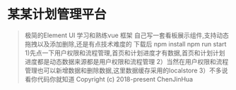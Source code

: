 ﻿# 某某计划管理平台 

> 极简的Element UI 学习和熟练vue 框架
  自己写一套看板展示组件,支持动态拖拽以及添加删除,还是有点技术难度的
下载后
      npm install 
      npm run start
   1)先点一下用户权限和流程管理,首页和计划进度才有数据,首页和计划计划进度都是动态数据来源都是用户权限和流程管理
   2）当然在用户权限和流程管理也可以新增数据和删除数据,这里数据缓存采用的localstore
   3）不多说看你代码你就知道
Copyright (c) 2018-present ChenJinHua


